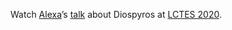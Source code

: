 Watch [Alexa][]’s [talk][t] about Diospyros at [LCTES 2020][lctes].

[lctes]: https://conf.researchr.org/home/LCTES-2020
[alexa]: https://www.cs.cornell.edu/~avh/
[t]: https://youtu.be/fDnsmRY7LOc
